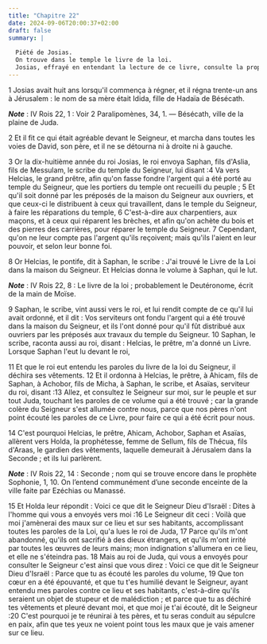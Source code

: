 ```yaml
---
title: "Chapitre 22"
date: 2024-09-06T20:00:37+02:00
draft: false
summary: |
  
  Piété de Josias.
  On trouve dans le temple le livre de la loi.
  Josias, effrayé en entendant la lecture de ce livre, consulte la prophétesse Holda.
---
```



1 Josias avait huit ans lorsqu'il commença à régner, et il régna trente-un ans à Jérusalem : le nom de sa mère était Idida, fille de Hadaïa de Bésécath.

***Note*** :  IV Rois 22, 1 : Voir 2 Paralipomènes, 34, 1. ― Bésécath, ville de la plaine de Juda.

2 Et il fit ce qui était agréable devant le Seigneur, et marcha dans toutes les voies de David, son père, et il ne se détourna ni à droite ni à gauche.


3 Or la dix-huitième année du roi Josias, le roi envoya Saphan, fils d'Aslia, fils de Messulam, le scribe du temple du Seigneur, lui disant :4 Va vers Helcias, le grand prêtre, afin qu'on fasse fondre l'argent qui a été porté au temple du Seigneur, que les portiers du temple ont recueilli du peuple ; 5 Et qu'il soit donné par les préposés de la maison du Seigneur aux ouvriers, et que ceux-ci le distribuent à ceux qui travaillent, dans le temple du Seigneur, à faire les réparations du temple, 6 C'est-à-dire aux charpentiers, aux maçons, et à ceux qui réparent les brèches, et afin qu'on achète du bois et des pierres des carrières, pour réparer le temple du Seigneur. 7 Cependant, qu'on ne leur compte pas l'argent qu'ils reçoivent; mais qu'ils l'aient en leur pouvoir, et selon leur bonne foi.


8 Or Helcias, le pontife, dit à Saphan, le scribe : J'ai trouvé le Livre de la Loi dans la maison du Seigneur. Et Helcias donna le volume à Saphan, qui le lut.

***Note*** :  IV Rois 22, 8 : Le livre de la loi ; probablement le Deutéronome, écrit de la main de Moïse.

9 Saphan, le scribe, vint aussi vers le roi, et lui rendit compte de ce qu'il lui avait ordonné, et il dit : Vos serviteurs ont fondu l'argent qui a été trouvé dans la maison du Seigneur, et ils l'ont donné pour qu'il fût distribué aux ouvriers par les préposés aux travaux du temple du Seigneur. 10 Saphan, le scribe, raconta aussi au roi, disant : Helcias, le prêtre, m'a donné un Livre. Lorsque Saphan l'eut lu devant le roi,


11 Et que le roi eut entendu les paroles du livre de la loi du Seigneur, il déchira ses vêtements. 12 Et il ordonna à Helcias, le prêtre, à Ahicam, fils de Saphan, à Achobor, fils de Micha, à Saphan, le scribe, et Asaïas, serviteur du roi, disant :13 Allez, et consultez le Seigneur sur moi, sur le peuple et sur tout Juda, touchant les paroles de ce volume qui a été trouvé ; car la grande colère du Seigneur s'est allumée contre nous, parce que nos pères n'ont point écouté les paroles de ce Livre, pour faire ce qui a été écrit pour nous.


14 C'est pourquoi Helcias, le prêtre, Ahicam, Achobor, Saphan et Asaïas, allèrent vers Holda, la prophétesse, femme de Sellum, fils de Thécua, fils d'Araas, le gardien des vêtements, laquelle demeurait à Jérusalem dans la Seconde ; et ils lui parlèrent.

***Note*** :  IV Rois 22, 14 : Seconde ; nom qui se trouve encore dans le prophète Sophonie, 1, 10. On l’entend communément d’une seconde enceinte de la ville faite par Ezéchias ou Manassé.

15 Et Holda leur répondit : Voici ce que dit le Seigneur Dieu d'Israël : Dites à l'homme qui vous a envoyés vers moi :16 Le Seigneur dit ceci : Voilà que moi j'amènerai des maux sur ce lieu et sur ses habitants, accomplissant toutes les paroles de la Loi, qu'a lues le roi de Juda, 17 Parce qu'ils m'ont abandonné, qu'ils ont sacrifié à des dieux étrangers, et qu'ils m'ont irrité par toutes les œuvres de leurs mains; mon indignation s'allumera en ce lieu, et elle ne s'éteindra pas. 18 Mais au roi de Juda, qui vous a envoyés pour consulter le Seigneur c'est ainsi que vous direz : Voici ce que dit le Seigneur Dieu d'Israël : Parce que tu as écouté les paroles du volume, 19 Que ton cœur en a été épouvanté, et que tu t'es humilié devant le Seigneur, ayant entendu mes paroles contre ce lieu et ses habitants, c'est-à-dire qu'ils seraient un objet de stupeur et de malédiction ; et parce que tu as déchiré tes vêtements et pleuré devant moi, et que moi je t'ai écouté, dit le Seigneur :20 C'est pourquoi je te réunirai à
tes pères, et tu seras conduit au sépulcre en paix, afin que tes yeux ne voient point tous les maux que je vais amener sur ce lieu.

